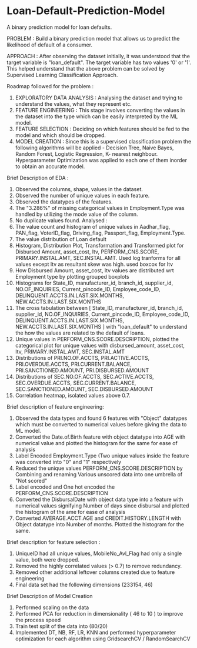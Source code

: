 # Loan-Default-Prediction-Model
A binary prediction model for loan defaults.

PROBLEM : Build a binary prediction model that allows us to predict the likelihood of default of a consumer.

APPROACH : After observing the dataset initially, it was understood that the target variable is "loan_default". The target variable has two values '0' or '1'. This helped understand that the above problem can be solved by Supervised Learning Classification Approach.


Roadmap followed for the problem :
1) EXPLORATORY DATA ANALYSIS : Analysing the dataset and trying to understand the values, what they represent etc.
2) FEATURE ENGINEERING : This stage involves converting the values in the dataset into the type which can be easily interpreted by the ML model.
3) FEATURE SELECTION : Deciding on which features should be fed to the model and which should be dropped.
4) MODEL CREATION : Since this is a supervised classification problem the following algorithms will be applied - Decision Tree, Naive Bayes, Random Forest, Logistic Regression, K- nearest neighbour. Hyperparameter Optimization was applied to each one of them inorder to obtain an accurate model.



Brief Description of EDA :
1) Observed the columns, shape, values in the dataset.
2) Observed the number of unique values in each feature.
3) Observed the datatypes of the features.
4) The "3.286%" of missing categorical values in Employment.Type was handled by utilizing the mode value of the column.
5) No duplicate values found.
Analysed :
1) The value count and histogram of unique values in Aadhar_flag, PAN_flag, VoterID_flag, Driving_flag, Passport_flag, Employment.Type.
2) The value distribution of Loan default
3) Histogram, Distribution Plot, Transformation and Transformed plot for Disbursed Amount, asset_cost, ltv, PERFORM_CNS.SCORE, PRIMARY.INSTAL.AMT, SEC.INSTAL.AMT. Used log tranforms for all values except ltv as resultant skew was high. used boxcox for ltv
4) How Disbursed Amount, asset_cost, ltv values are distributed wrt Employment type by plotting grouped boxplots
5) Histograms for State_ID, manufacturer_id, branch_id, supplier_id, NO.OF_INQUIRIES, Current_pincode_ID, Employee_code_ID, DELINQUENT.ACCTS.IN.LAST.SIX.MONTHS, NEW.ACCTS.IN.LAST.SIX.MONTHS
6) The cross tabulation between [ State_ID, manufacturer_id, branch_id, supplier_id, NO.OF_INQUIRIES, Current_pincode_ID, Employee_code_ID, DELINQUENT.ACCTS.IN.LAST.SIX.MONTHS, NEW.ACCTS.IN.LAST.SIX.MONTHS ] with "loan_default" to understand the how the values are related to the default of loans.
7) Unique values in PERFORM_CNS.SCORE.DESCRIPTION, plotted the categorical plot for unique values with disbursed_amount, asset_cost, ltv, PRIMARY.INSTAL.AMT, SEC.INSTAL.AMT
8) Distributions of PRI.NO.OF.ACCTS, PRI.ACTIVE.ACCTS, PRI.OVERDUE.ACCTS, PRI.CURRENT.BALANCE, PRI.SANCTIONED.AMOUNT, PRI.DISBURSED.AMOUNT
9) Distributions of SEC.NO.OF.ACCTS, SEC.ACTIVE.ACCTS, SEC.OVERDUE.ACCTS, SEC.CURRENT.BALANCE, SEC.SANCTIONED.AMOUNT, SEC.DISBURSED.AMOUNT
10) Correlation heatmap, isolated values above 0.7.

Brief description of feature engineering:
1) Observed the data types and found 6 features with "Object" datatypes which must be converted to numerical values before giving the data to ML model.
2) Converted the Date.of.Birth feature with object datatype into AGE with numerical value and plotted the histogram for the same for ease of analysis
3) Label Encoded Employment.Type (Two unique values inside the feature was converted into "0" and "1" respectively
4) Reduced the unique values PERFORM_CNS.SCORE.DESCRIPTION by Combining and renaming Various unscored data into one umbrella of "Not scored"
5) Label encoded and One hot encoded the PERFORM_CNS.SCORE.DESCRIPTION
6) Converted the DisbursalDate with object data type into a feature with numerical values signifying Number of days since disbursal and plotted the histogram of the ame for ease of analysis
7) Converted AVERAGE.ACCT.AGE and CREDIT.HISTORY.LENGTH with Object datatype into Number of months. Plotted the histogram for the same.

Brief description for feature selection :
1) UniqueID had all unique values, MobileNo_Avl_Flag had only a single value, both were dropped.
2) Removed the highly correlated values (> 0.7) to remove redundancy.
3) Removed other additional leftover columns created due to feature engineering
4) Final data set had the following dimensions (233154, 46)


Brief Description of Model Creation
1) Performed scaling on the data
2) Performed PCA for reduction in dimensionality ( 46 to 10 ) to improve the process speed
3) Train test split of the data into (80/20)
4) Implemented DT, NB, RF, LR, KNN and performed hyperparameter optimization for each algorithm using GridsearchCV / RandomSearchCV

